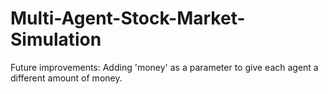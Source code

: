 # Multi-Agent-Stock-Market-Simulation

Future improvements:
Adding 'money' as a parameter to give each agent a different amount of money.
